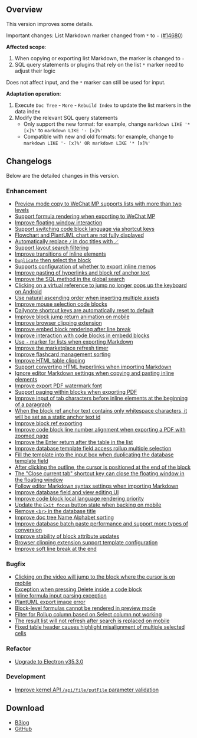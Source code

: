 ## Overview

This version improves some details.

Important changes: List Markdown marker changed from `*` to `-` ([#14680](https://github.com/siyuan-note/siyuan/issues/14680))

**Affected scope**:

1. When copying or exporting list Markdown, the marker is changed to `-`
2. SQL query statements or plugins that rely on the list `*` marker need to adjust their logic

Does not affect input, and the `*` marker can still be used for input.

**Adaptation operation**:

1. Execute `Doc Tree` - `More` - `Rebuild Index` to update the list markers in the data index
2. Modify the relevant SQL query statements
   * Only support the new format: for example, change `markdown LIKE '* [x]%'` to `markdown LIKE '- [x]%'`
   * Compatible with new and old formats: for example, change to `markdown LIKE '- [x]%' OR markdown LIKE '* [x]%'`

## Changelogs

Below are the detailed changes in this version.

### Enhancement

* [Preview mode copy to WeChat MP supports lists with more than two levels](https://github.com/siyuan-note/siyuan/issues/11276)
* [Support formula rendering when exporting to WeChat MP](https://github.com/siyuan-note/siyuan/issues/12571)
* [Improve floating window interaction](https://github.com/siyuan-note/siyuan/issues/13296)
* [Support switching code block language via shortcut keys](https://github.com/siyuan-note/siyuan/issues/14126)
* [Flowchart and PlantUML chart are not fully displayed](https://github.com/siyuan-note/siyuan/issues/14132)
* [Automatically replace `/` in doc titles with `／`](https://github.com/siyuan-note/siyuan/issues/14134)
* [Support layout search filtering](https://github.com/siyuan-note/siyuan/issues/14176)
* [Improve transitions of inline elements](https://github.com/siyuan-note/siyuan/issues/14290)
* [`Duplicate` then select the block](https://github.com/siyuan-note/siyuan/issues/14567)
* [Supports configuration of whether to export inline memos](https://github.com/siyuan-note/siyuan/issues/14605)
* [Improve pasting of hyperlinks and block ref anchor text](https://github.com/siyuan-note/siyuan/issues/14625)
* [Improve the SQL method in the global search](https://github.com/siyuan-note/siyuan/issues/14641)
* [Clicking on a virtual reference to jump no longer pops up the keyboard on Android](https://github.com/siyuan-note/siyuan/issues/14642)
* [Use natural ascending order when inserting multiple assets](https://github.com/siyuan-note/siyuan/issues/14643)
* [Improve mouse selection code blocks](https://github.com/siyuan-note/siyuan/pull/14646)
* [Dailynote shortcut keys are automatically reset to default](https://github.com/siyuan-note/siyuan/issues/14652)
* [Improve block jump return animation on mobile](https://github.com/siyuan-note/siyuan/issues/14655)
* [Improve browser clipping extension](https://github.com/siyuan-note/siyuan/issues/14669)
* [Improve embed block rendering after line break](https://github.com/siyuan-note/siyuan/issues/14672)
* [Improve interaction with code blocks in embedd blocks](https://github.com/siyuan-note/siyuan/issues/14678)
* [Use `-` marker for lists when exporting Markdown](https://github.com/siyuan-note/siyuan/issues/14680)
* [Improve the marketplace refresh timer](https://github.com/siyuan-note/siyuan/issues/14685)
* [Improve flashcard management sorting](https://github.com/siyuan-note/siyuan/issues/14686)
* [Improve HTML table clipping](https://github.com/siyuan-note/siyuan/issues/14688)
* [Support converting HTML hyperlinks when importing Markdown](https://github.com/siyuan-note/siyuan/issues/14689)
* [Ignore editor Markdown settings when copying and pasting inline elements](https://github.com/siyuan-note/siyuan/issues/14690)
* [Improve export PDF watermark font](https://github.com/siyuan-note/siyuan/issues/14693)
* [Support paging within blocks when exporting PDF](https://github.com/siyuan-note/siyuan/issues/14702)
* [Improve input of tab characters before inline elements at the beginning of a paragraph](https://github.com/siyuan-note/siyuan/issues/14703)
* [When the block ref anchor text contains only whitespace characters, it will be set as a static anchor text id](https://github.com/siyuan-note/siyuan/issues/14704)
* [Improve block ref exporting](https://github.com/siyuan-note/siyuan/issues/14710)
* [Improve code block line number alignment when exporting a PDF with zoomed page](https://github.com/siyuan-note/siyuan/issues/14719)
* [Improve the Enter return after the table in the list](https://github.com/siyuan-note/siyuan/issues/14720)
* [Improve database template field access rollup multiple selection](https://github.com/siyuan-note/siyuan/issues/14723)
* [Fill the template into the input box when duplicating the database template field](https://github.com/siyuan-note/siyuan/issues/14724)
* [After clicking the outline, the cursor is positioned at the end of the block](https://github.com/siyuan-note/siyuan/issues/14725)
* [The "Close current tab" shortcut key can close the floating window in the floating window](https://github.com/siyuan-note/siyuan/issues/14729)
* [Follow editor Markdown syntax settings when importing Markdown](https://github.com/siyuan-note/siyuan/issues/14731)
* [Improve database field and view editing UI](https://github.com/siyuan-note/siyuan/issues/14765)
* [Improve code block local language rendering priority](https://github.com/siyuan-note/siyuan/issues/14767)
* [Update the `Exit focus` button state when backing on mobile](https://github.com/siyuan-note/siyuan/issues/14769)
* [Remove `<br>` in the database title](https://github.com/siyuan-note/siyuan/issues/14770)
* [Improve doc tree Name Alphabet sorting](https://github.com/siyuan-note/siyuan/issues/14773)
* [Improve database batch paste performance and support more types of conversion](https://github.com/siyuan-note/siyuan/issues/14780)
* [Improve stability of block attribute updates](https://github.com/siyuan-note/siyuan/issues/14797)
* [Browser clipping extension support template configuration](https://github.com/siyuan-note/siyuan/issues/14801)
* [Improve soft line break at the end](https://github.com/siyuan-note/siyuan/issues/14807)

### Bugfix

* [Clicking on the video will jump to the block where the cursor is on mobile](https://github.com/siyuan-note/siyuan/issues/14569)
* [Exception when pressing Delete inside a code block](https://github.com/siyuan-note/siyuan/issues/14645)
* [Inline formula input parsing exception](https://github.com/siyuan-note/siyuan/issues/14666)
* [PlantUML export image error](https://github.com/siyuan-note/siyuan/issues/14668)
* [Block-level formulas cannot be rendered in preview mode](https://github.com/siyuan-note/siyuan/issues/14671)
* [Filter for Rollup column based on Select column not working](https://github.com/siyuan-note/siyuan/issues/14706)
* [The result list will not refresh after search is replaced on mobile](https://github.com/siyuan-note/siyuan/issues/14715)
* [Fixed table header causes highlight misalignment of multiple selected cells](https://github.com/siyuan-note/siyuan/issues/14777)

### Refactor

* [Upgrade to Electron v35.3.0](https://github.com/siyuan-note/siyuan/issues/14660)

### Development

* [Improve kernel API `/api/file/putFile` parameter validation](https://github.com/siyuan-note/siyuan/issues/14658)

## Download

* [B3log](https://b3log.org/siyuan/en/download.html)
* [GitHub](https://github.com/siyuan-note/siyuan/releases)
